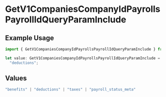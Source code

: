# GetV1CompaniesCompanyIdPayrollsPayrollIdQueryParamInclude

## Example Usage

```typescript
import { GetV1CompaniesCompanyIdPayrollsPayrollIdQueryParamInclude } from "gusto_embedded/models/operations";

let value: GetV1CompaniesCompanyIdPayrollsPayrollIdQueryParamInclude =
  "deductions";
```

## Values

```typescript
"benefits" | "deductions" | "taxes" | "payroll_status_meta"
```